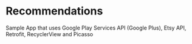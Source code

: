 # Recommendations
Sample App that uses Google Play Services API (Google Plus), Etsy API, Retrofit, RecyclerView and Picasso

